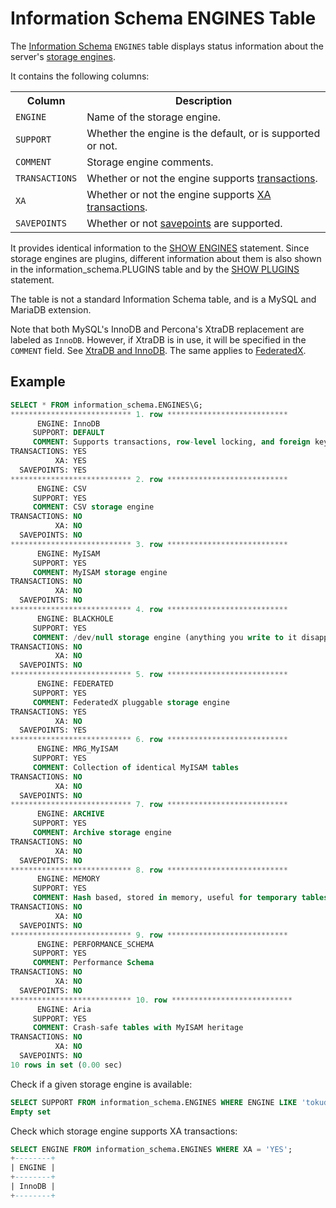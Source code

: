 # Information Schema ENGINES Table

The [Information Schema](/kb/en/information_schema/) `ENGINES` table displays status information about the server's [storage engines](/kb/en/mariadb-storage-engines/).

It contains the following columns:

<table><tbody><tr><th>Column</th><th>Description</th></tr>
<tr><td><code>ENGINE</code></td><td>Name of the storage engine.</td></tr>
<tr><td><code>SUPPORT</code></td><td>Whether the engine is the default, or is supported or not.</td></tr>
<tr><td><code>COMMENT</code></td><td>Storage engine comments.</td></tr>
<tr><td><code>TRANSACTIONS</code></td><td>Whether or not the engine supports <a href="/kb/en/transactions/">transactions</a>.</td></tr>
<tr><td><code>XA</code></td><td>Whether or not the engine supports <a href="/kb/en/xa-transactions/">XA transactions</a>.</td></tr>
<tr><td><code>SAVEPOINTS</code></td><td>Whether or not <a href="/kb/en/savepoint/">savepoints</a> are supported.</td></tr>
</tbody></table>

It provides identical information to the [SHOW ENGINES](/sql-statements-structure/sql-statements/administrative-sql-statements/show/show-engines/) statement. Since storage engines are plugins, different information about them is also shown in the <a undefined>information_schema.PLUGINS</a> table and by the [SHOW PLUGINS](/sql-statements-structure/sql-statements/administrative-sql-statements/show/show-plugins/) statement.

The table is not a standard Information Schema table, and is a MySQL and MariaDB extension.

Note that both MySQL's InnoDB and Percona's XtraDB replacement are labeled as `InnoDB`.  However, if XtraDB is in use, it will be specified in the `COMMENT` field. See [XtraDB and InnoDB](/kb/en/xtradb-and-innodb/). The same applies to [FederatedX](/kb/en/federatedx/).

## Example

```sql
SELECT * FROM information_schema.ENGINES\G;
*************************** 1. row ***************************
      ENGINE: InnoDB
     SUPPORT: DEFAULT
     COMMENT: Supports transactions, row-level locking, and foreign keys
TRANSACTIONS: YES
          XA: YES
  SAVEPOINTS: YES
*************************** 2. row ***************************
      ENGINE: CSV
     SUPPORT: YES
     COMMENT: CSV storage engine
TRANSACTIONS: NO
          XA: NO
  SAVEPOINTS: NO
*************************** 3. row ***************************
      ENGINE: MyISAM
     SUPPORT: YES
     COMMENT: MyISAM storage engine
TRANSACTIONS: NO
          XA: NO
  SAVEPOINTS: NO
*************************** 4. row ***************************
      ENGINE: BLACKHOLE
     SUPPORT: YES
     COMMENT: /dev/null storage engine (anything you write to it disappears)
TRANSACTIONS: NO
          XA: NO
  SAVEPOINTS: NO
*************************** 5. row ***************************
      ENGINE: FEDERATED
     SUPPORT: YES
     COMMENT: FederatedX pluggable storage engine
TRANSACTIONS: YES
          XA: NO
  SAVEPOINTS: YES
*************************** 6. row ***************************
      ENGINE: MRG_MyISAM
     SUPPORT: YES
     COMMENT: Collection of identical MyISAM tables
TRANSACTIONS: NO
          XA: NO
  SAVEPOINTS: NO
*************************** 7. row ***************************
      ENGINE: ARCHIVE
     SUPPORT: YES
     COMMENT: Archive storage engine
TRANSACTIONS: NO
          XA: NO
  SAVEPOINTS: NO
*************************** 8. row ***************************
      ENGINE: MEMORY
     SUPPORT: YES
     COMMENT: Hash based, stored in memory, useful for temporary tables
TRANSACTIONS: NO
          XA: NO
  SAVEPOINTS: NO
*************************** 9. row ***************************
      ENGINE: PERFORMANCE_SCHEMA
     SUPPORT: YES
     COMMENT: Performance Schema
TRANSACTIONS: NO
          XA: NO
  SAVEPOINTS: NO
*************************** 10. row ***************************
      ENGINE: Aria
     SUPPORT: YES
     COMMENT: Crash-safe tables with MyISAM heritage
TRANSACTIONS: NO
          XA: NO
  SAVEPOINTS: NO
10 rows in set (0.00 sec)
```

Check if a given storage engine is available:

```sql
SELECT SUPPORT FROM information_schema.ENGINES WHERE ENGINE LIKE 'tokudb';
Empty set
```

Check which storage engine supports XA transactions:

```sql
SELECT ENGINE FROM information_schema.ENGINES WHERE XA = 'YES';
+--------+
| ENGINE |
+--------+
| InnoDB |
+--------+
```